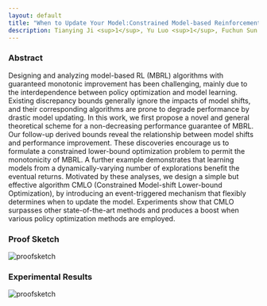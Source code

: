 ```yaml
---
layout: default
title: "When to Update Your Model:Constrained Model-based Reinforcement Learning"
description: Tianying Ji <sup>1</sup>, Yu Luo <sup>1</sup>, Fuchun Sun <sup>1</sup>, Mingxuan Jing <sup>2</sup>, Fengxiang He <sup>3</sup>, Wenbing Huang <sup>4,5</sup>
---
```



### Abstract

Designing and analyzing model-based RL (MBRL) algorithms with guaranteed monotonic improvement has been challenging, mainly due to the interdependence between policy optimization and model learning. Existing discrepancy bounds generally ignore the impacts of model shifts, and their corresponding algorithms are prone to degrade performance by drastic model updating. In this work, we first propose a novel and general theoretical scheme for a non-decreasing performance guarantee of MBRL. Our follow-up derived bounds reveal the relationship between model shifts and performance improvement. These discoveries encourage us to formulate a constrained lower-bound optimization problem to permit the monotonicity of MBRL. A further example demonstrates that learning models from a dynamically-varying number of explorations benefit the eventual returns. Motivated by these analyses, we design a simple but effective algorithm CMLO (Constrained Model-shift Lower-bound Optimization), by introducing an event-triggered mechanism that flexibly determines when to update the model. Experiments show that CMLO surpasses other state-of-the-art methods and produces a boost when various policy optimization methods are employed.


### Proof Sketch

![proofsketch](assets/images/proofsketch.png)


### Experimental Results

![proofsketch](assets/images/CMLO_main.png)



